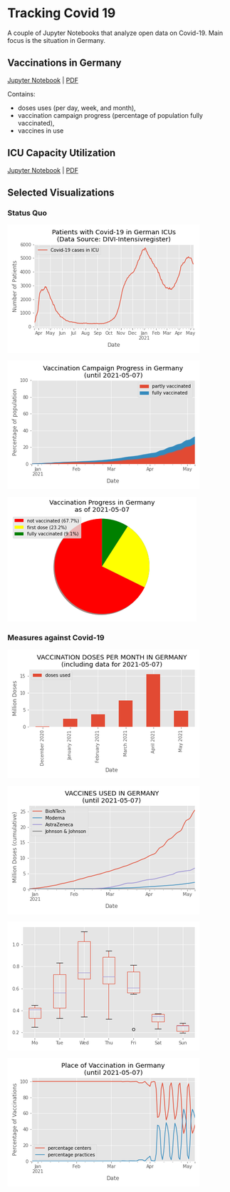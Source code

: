 # Tracking Covid 19

A couple of Jupyter Notebooks that analyze open data on Covid-19.
Main focus is the situation in Germany.

## Vaccinations in Germany

[Jupyter Notebook](vaccination.ipynb) | [PDF](vaccination.pdf)

Contains:
* doses uses (per day, week, and month),
* vaccination campaign progress (percentage of population fully vaccinated),
* vaccines in use

## ICU Capacity Utilization

[Jupyter Notebook](intensive-care.ipynb) | [PDF](intensive-care.pdf)


## Selected Visualizations

### Status Quo

![ICU capacity utilization](img/covid-19-patients-in-icu-germany.png)

![Vaccination Progress in Germany](img/vaccinations_germany_area_plot.png)

![Vaccination in Germany Pie Chart](img/vaccination_in_germany_pie.png)

### Measures against Covid-19

![Number of vaccine doses used monthly in Germany](img/monthly_doses_germany.png)

![Vaccines used in Germany](img/vaccines_used_in_germany.png)

![Number of doses depending on the weekday](img/weekday_boxplot.png)

![Vaccination Centers vs Doctors](img/vaccinations_germany_by_place.png)

